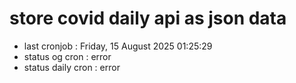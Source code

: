 # store covid daily api as json data

- last cronjob : Friday, 15 August 2025 01:25:29
- status og cron : error
- status daily cron : error
      
      